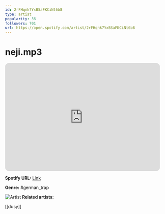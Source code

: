```yaml
---
id: 2rFHqnk7YxBSaFKCiNt6b8
type: artist
popularity: 36
followers: 701
url: https://open.spotify.com/artist/2rFHqnk7YxBSaFKCiNt6b8
---
```

# neji.mp3

<iframe style="border-radius:12px" src="https://open.spotify.com/embed/artist/2rFHqnk7YxBSaFKCiNt6b8" width="100%" height="352" frameBorder="0" allowfullscreen="" allow="autoplay; clipboard-write; encrypted-media; fullscreen; picture-in-picture" loading="lazy"></iframe>

**Spotify URL:** [Link](https://open.spotify.com/artist/2rFHqnk7YxBSaFKCiNt6b8)

**Genre:**  #german_trap

![Artist](https://i.scdn.co/image/ab6761610000e5ebd71bbc8e7e5844516177ae75)
**Related artists:**

[[dusy]]
